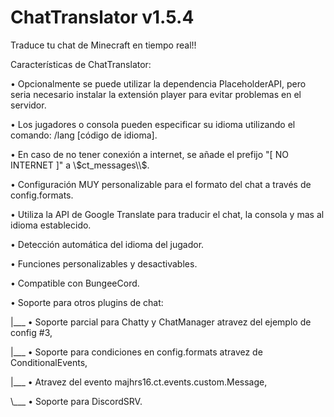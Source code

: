 # ChatTranslator v1.5.4
Traduce tu chat de Minecraft en tiempo real!!




Características de ChatTranslator:

• Opcionalmente se puede utilizar la dependencia PlaceholderAPI, pero seria necesario instalar la extensión player para evitar problemas en el servidor.

• Los jugadores o consola pueden especificar su idioma utilizando el comando: /lang [código de idioma].

• En caso de no tener conexión a internet, se añade el prefijo "[ NO INTERNET ]" a \\$ct_messages\\$.

• Configuración MUY personalizable para el formato del chat a través de config.formats.

• Utiliza la API de Google Translate para traducir el chat, la consola y mas al idioma establecido.

• Detección automática del idioma del jugador.

• Funciones personalizables y desactivables.

• Compatible con BungeeCord.

• Soporte para otros plugins de chat:

|___ • Soporte parcial para Chatty y ChatManager atravez del ejemplo de config #3,

|___ • Soporte para condiciones en config.formats atravez de ConditionalEvents,

|___ • Atravez del evento majhrs16.ct.events.custom.Message,

\\___ • Soporte para DiscordSRV.
